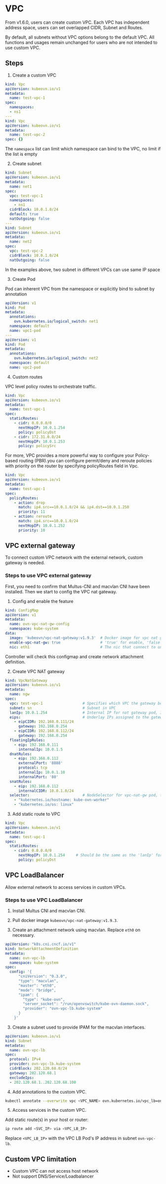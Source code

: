# VPC

From v1.6.0, users can create custom VPC. Each VPC has independent address space, users can set overlapped CIDR, Subnet and Routes.

By default, all subnets without VPC options belong to the default VPC. All functions and usages remain unchanged for users who are not intended to use custom VPC.

## Steps

1. Create a custom VPC

```yaml
kind: Vpc
apiVersion: kubeovn.io/v1
metadata:
  name: test-vpc-1
spec:
  namespaces:
  - ns1
---
kind: Vpc
apiVersion: kubeovn.io/v1
metadata:
  name: test-vpc-2
spec: {}
```

The `namespace` list can limit which namespace can bind to the VPC, no limit if the list is empty

2. Create subnet

```yaml
kind: Subnet
apiVersion: kubeovn.io/v1
metadata:
  name: net1
spec:
  vpc: test-vpc-1
  namespaces:
    - ns1
  cidrBlock: 10.0.1.0/24
  default: true
  natOutgoing: false
---
kind: Subnet
apiVersion: kubeovn.io/v1
metadata:
  name: net2
spec:
  vpc: test-vpc-2
  cidrBlock: 10.0.1.0/24
  natOutgoing: false
```

In the examples above, two subnet in different VPCs can use same IP space

3. Create Pod

Pod can inherent VPC from the namespace or explicitly bind to subnet by annotation

```yaml
apiVersion: v1
kind: Pod
metadata:
  annotations:
    ovn.kubernetes.io/logical_switch: net1
  namespace: default
  name: vpc1-pod
---
apiVersion: v1
kind: Pod
metadata:
  annotations:
    ovn.kubernetes.io/logical_switch: net2
  namespace: default
  name: vpc2-pod
```

4. Custom routes

VPC level policy routes to orchestrate traffic.

```yaml
kind: Vpc
apiVersion: kubeovn.io/v1
metadata:
  name: test-vpc-1
spec:
  staticRoutes:
    - cidr: 0.0.0.0/0
      nextHopIP: 10.0.1.254
      policy: policyDst
    - cidr: 172.31.0.0/24
      nextHopIP: 10.0.1.253
      policy: policySrc
```
For more, VPC provides a more powerful way to configure your Policy-based routing (PBR).you can configure permit/deny and reroute policies with priority on the router by specifying policyRoutes field in Vpc.
```yaml
kind: Vpc
apiVersion: kubeovn.io/v1
metadata:
  name: test-vpc-1
spec:
  policyRoutes:
    - action: drop
      match: ip4.src==10.0.1.0/24 && ip4.dst==10.0.1.250
      priority: 11
    - action: reroute
      match: ip4.src==10.0.1.0/24
      nextHopIP: 10.0.1.252
      priority: 10
```


## VPC external gateway

To connect custom VPC network with the external network, custom gateway is needed.

### Steps to use VPC external gateway

First, you need to confirm that Multus-CNI and macvlan CNI have been installed. Then we start to config the VPC nat gateway.

1. Config and enable the feature

```yaml
kind: ConfigMap
apiVersion: v1
metadata:
  name: ovn-vpc-nat-gw-config
  namespace: kube-system
data:
  image: 'kubeovn/vpc-nat-gateway:v1.9.3'  # Docker image for vpc nat gateway
  enable-vpc-nat-gw: true                  # 'true' for enable, 'false' for disable
  nic: eth1                                # The nic that connect to underlay network, use as the 'master' for macvlan
```

Controller will check this configmap and create network attachment definition.

2. Create VPC NAT gateway

```yaml
kind: VpcNatGateway
apiVersion: kubeovn.io/v1
metadata:
  name: ngw
spec:
  vpc: test-vpc-1                  # Specifies which VPC the gateway belongs to
  subnet: sn                       # Subnet in VPC
  lanIp: 10.0.1.254                # Internal IP for nat gateway pod, IP should be within the range of the subnet
  eips:                            # Underlay IPs assigned to the gateway
    - eipCIDR: 192.168.0.111/24
      gateway: 192.168.0.254
    - eipCIDR: 192.168.0.112/24
      gateway: 192.168.0.254
  floatingIpRules:
    - eip: 192.168.0.111
      internalIp: 10.0.1.5
  dnatRules:
    - eip: 192.168.0.112
      externalPort: '8888'
      protocol: tcp
      internalIp: 10.0.1.10
      internalPort: '80'
  snatRules:
    - eip: 192.168.0.112
      internalCIDR: 10.0.1.0/24
  selector:                        # NodeSelector for vpc-nat-gw pod, the item of array should be string type with key:value format
    - "kubernetes.io/hostname: kube-ovn-worker"
    - "kubernetes.io/os: linux"
```

3. Add static route to VPC

```yaml
kind: Vpc
apiVersion: kubeovn.io/v1
metadata:
  name: test-vpc-1
spec:
  staticRoutes:
    - cidr: 0.0.0.0/0
      nextHopIP: 10.0.1.254     # Should be the same as the 'lanIp' for vpc gateway
      policy: policyDst
```

## VPC LoadBalancer

Allow external network to access services in custom VPCs.

### Steps to use VPC LoadBalancer

1. Install Multus CNI and macvlan CNI.

2. Pull docker image `kubeovn/vpc-nat-gateway:v1.9.3`.

3. Create an attachment network using macvlan. Replace `eth0` on necessary.

```yaml
apiVersion: "k8s.cni.cncf.io/v1"
kind: NetworkAttachmentDefinition
metadata:
  name: ovn-vpc-lb
  namespace: kube-system
spec:
  config: '{
      "cniVersion": "0.3.0",
      "type": "macvlan",
      "master": "eth0",
      "mode": "bridge",
      "ipam": {
        "type": "kube-ovn",
        "server_socket": "/run/openvswitch/kube-ovn-daemon.sock",
        "provider": "ovn-vpc-lb.kube-system"
      }
    }'
```

3. Create a subnet used to provide IPAM for the macvlan interfaces.

```yaml
apiVersion: kubeovn.io/v1
kind: Subnet
metadata:
  name: ovn-vpc-lb
spec:
  protocol: IPv4
  provider: ovn-vpc-lb.kube-system
  cidrBlock: 202.120.68.0/24
  gateway: 202.120.68.1
  excludeIps:
  - 202.120.68.1..202.120.68.100
```

4. Add annotations to the custom VPC.

```bash
kubectl annotate --overwrite vpc <VPC_NAME> ovn.kubernetes.io/vpc_lb=on
```

5. Access services in the custom VPC.

Add static route(s) in your host or router:

```bash
ip route add <SVC_IP> via <VPC_LB_IP>
```

Replace `<VPC_LB_IP>` with the VPC LB Pod's IP address in subnet `ovn-vpc-lb`.

## Custom VPC limitation

- Custom VPC can not access host network
- Not support DNS/Service/Loadbalancer

